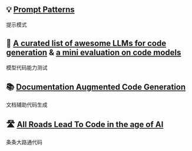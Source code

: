 ## 💡 [Prompt Patterns](https://ai-llm.github.io/prompt-patterns/)
提示模式

## 🚦 [A curated list of awesome LLMs for code generation](https://github.com/AI-LLM/ai-llm.github.io/blob/main/Code-LLM-alternatives.md) & [a mini evaluation on code models](mini-code-evaluation.html)
模型代码能力测试

## 📚 [Documentation Augmented Code Generation](https://github.com/AI-LLM/ai-llm.github.io/blob/main/doc-code.md)
文档辅助代码生成

## 🛣️ [All Roads Lead To Code in the age of AI](https://github.com/AI-LLM/ai-llm.github.io/blob/main/Code-Generation.md)
条条大路通代码
